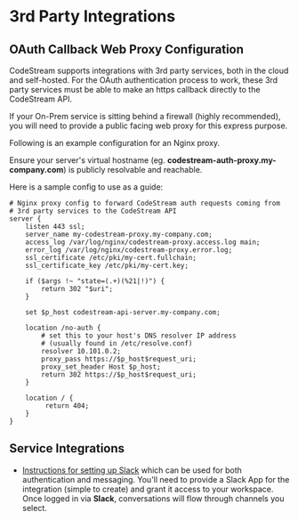 # 3rd Party Integrations

## OAuth Callback Web Proxy Configuration
CodeStream supports integrations with 3rd party services, both in the cloud and self-hosted. For the OAuth authentication process to work, these 3rd party services must be able to make an https callback directly to the CodeStream API.

If your On-Prem service is sitting behind a firewall (highly recommended), you will need to provide a public facing web proxy for this express purpose.

Following is an example configuration for an Nginx proxy.

Ensure your server's virtual hostname (eg.
**codestream-auth-proxy.my-company.com**) is publicly resolvable and reachable.  

Here is a sample config to use as a guide:
  ```
  # Nginx proxy config to forward CodeStream auth requests coming from
  # 3rd party services to the CodeStream API
  server {
      listen 443 ssl;
      server_name my-codestream-proxy.my-company.com;
      access_log /var/log/nginx/codestream-proxy.access.log main;
      error_log /var/log/nginx/codestream-proxy.error.log;
      ssl_certificate /etc/pki/my-cert.fullchain;
      ssl_certificate_key /etc/pki/my-cert.key;

      if ($args !~ "state=(.+)(%21|!)") {
          return 302 "$uri";
      }

      set $p_host codestream-api-server.my-company.com;

      location /no-auth {
          # set this to your host's DNS resolver IP address 
          # (usually found in /etc/resolve.conf)
          resolver 10.101.0.2;
          proxy_pass https://$p_host$request_uri;
          proxy_set_header Host $p_host;
          return 302 https://$p_host$request_uri;
      }

      location / {
  	       return 404;
      }
  }
  ```

## Service Integrations

* [Instructions for setting up Slack](README.slack.md) which can be used for
  both authentication and messaging. You'll need to provide a Slack App for the
  integration (simple to create) and grant it access to your workspace. Once
  logged in via **Slack**, conversations will flow through channels you select.
